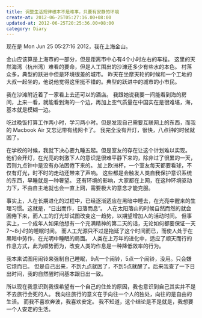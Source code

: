 ```yaml
---
title: 调整生活规律根本不是难事，只要有安静的环境
create-at: 2012-06-25T05:27:16.00+08:00
updated-at: 2012-06-25T20:25:36.00+08:00
category: Diary
---
```


现在是 Mon Jun 25 05:27:16 2012，我在上海金山。

金山应该算是上海市的一部分，但是距离市中心有4个小时左右的车程。
这里的天然海湾（杭州湾）难看的要命，但是人工围出的沙滩还多少有些水的本色。
村落众多，典型的跃进中但是环境很差的城市。
昨天在坐摩天轮的时候和一个工地的大叔一起坐的，他说他觉得这里挺不错的。典型的跃进中的城市的小市民。

我在沙滩附近着了一家看上去还可以的酒店。
我跟她说我要一间能看到海的房间，上来一看，就能看到海的一个边，再加上空气质量在中国实在是很难堪，海，基本就是模糊一边。

吃过晚饭打算工作两小时，学习两小时。但是发现自己需要互联网上的东西，而我的 Macbook Air 又忘记带有线网卡了。
我完全没有开灯，很快，八点钟的时候就困了。

在学校的时候，我就下决心要九睡五起。但是室友的存在让这个计划难以实现。
他们会开灯，在光亮的刺激下人的意识是很难平静下来的，除非过了很累的一天，否则九点钟中是没有办法困倦下来的。
加上欧洲杯，一个室友每天都要看球，不仅有灯光，时不时的走动还带来了声响。
这些都是会触发人类自我保护意识系统的东西，早睡就是一种奢望。
还有环境的影响，大家都在上网，在这种环境驱动力下，不由自主地就也会一直上网，需要极大的意念才能克服。

事实上，人在长期进化的过程中，已经逐渐适应在黑暗中睡去，在光亮中醒来的生理习惯。这就是，“日出而作，日落而息”。
人在太阳落山的时候自然而然的就会困倦下来，而人工的灯光却试图改变这一趋势，以期望增加人的活动时间。
但事实上，一个成年人如果他想有一个充满精神的第二天的话，无论如何都要保证一天7～8小时的睡眠时间。
而人工光源只不过是拖延了这个时间而已，而使人处于在黑暗中劳作，在光明中睡眠的局面。
人类在上万年的进化中，适应了顺天而行的作息方式，此为顺势而为，改变人类的作息是一种降低效率的行为。

我本来试图用闹铃来强制自己睡眠，9点一个闹铃，5点一个闹铃，没用。只会嫌它烦而已。
但是自己出来，不到九点就困了，不到5点就醒了。后来我查了一下日出时间，我的自然醒时间基本跟日出一致。

所以现在我意识到我很希望有一个自己的住处的原因，我也意识到自己其实并不是不去旅行会死的人。
我向往旅行的意义在于向往一个人的独处，向往的是自由的生活。
而我不喜欢奔波，我喜欢安定。
我不知道，这个结论是不是就是，我想要一个人安定的生活。
